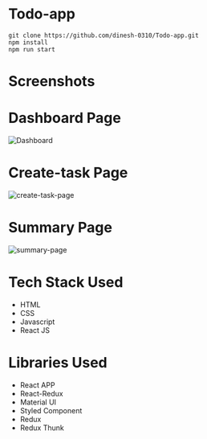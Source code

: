 # Todo-app

```
git clone https://github.com/dinesh-0310/Todo-app.git
npm install
npm run start
```

# Screenshots

# Dashboard Page
![Dashboard](https://user-images.githubusercontent.com/68884260/107318966-e0f12880-6ac3-11eb-859d-9ab75b40d492.PNG)

# Create-task Page
![create-task-page](https://user-images.githubusercontent.com/68884260/107318978-e484af80-6ac3-11eb-8490-25daaf74ac3d.PNG)

# Summary Page
![summary-page](https://user-images.githubusercontent.com/68884260/107318984-e64e7300-6ac3-11eb-8801-b423ccc88af9.PNG)

# Tech Stack Used
* HTML
* CSS
* Javascript
* React JS

# Libraries Used
* React APP
* React-Redux
* Material UI
* Styled Component
* Redux
* Redux Thunk
